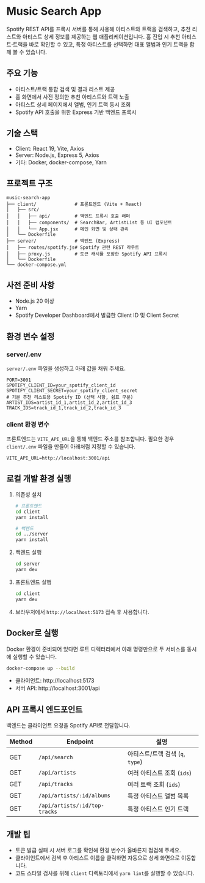 # Music Search App

Spotify REST API를 프록시 서버를 통해 사용해 아티스트와 트랙을 검색하고, 추천 리스트와 아티스트 상세 정보를 제공하는 웹 애플리케이션입니다. 홈 진입 시 추천 아티스트·트랙을 바로 확인할 수 있고, 특정 아티스트를 선택하면 대표 앨범과 인기 트랙을 함께 볼 수 있습니다.

## 주요 기능
- 아티스트/트랙 통합 검색 및 결과 리스트 제공
- 홈 화면에서 사전 정의한 추천 아티스트와 트랙 노출
- 아티스트 상세 페이지에서 앨범, 인기 트랙 동시 조회
- Spotify API 호출을 위한 Express 기반 백엔드 프록시

## 기술 스택
- Client: React 19, Vite, Axios
- Server: Node.js, Express 5, Axios
- 기타: Docker, docker-compose, Yarn

## 프로젝트 구조
```
music-search-app
├── client/              # 프론트엔드 (Vite + React)
│   ├── src/
│   │   ├── api/         # 백엔드 프록시 호출 래퍼
│   │   ├── components/  # SearchBar, ArtistList 등 UI 컴포넌트
│   │   └── App.jsx      # 메인 화면 및 상태 관리
│   └── Dockerfile
├── server/              # 백엔드 (Express)
│   ├── routes/spotify.js# Spotify 관련 REST 라우트
│   ├── proxy.js         # 토큰 캐시를 포함한 Spotify API 프록시
│   └── Dockerfile
└── docker-compose.yml
```

## 사전 준비 사항
- Node.js 20 이상
- Yarn
- Spotify Developer Dashboard에서 발급한 Client ID 및 Client Secret

## 환경 변수 설정
### server/.env
`server/.env` 파일을 생성하고 아래 값을 채워 주세요.

```env
PORT=3001
SPOTIFY_CLIENT_ID=your_spotify_client_id
SPOTIFY_CLIENT_SECRET=your_spotify_client_secret
# 기본 추천 리스트용 Spotify ID (선택 사항, 쉼표 구분)
ARTIST_IDS=artist_id_1,artist_id_2,artist_id_3
TRACK_IDS=track_id_1,track_id_2,track_id_3
```

### client 환경 변수
프론트엔드는 `VITE_API_URL`을 통해 백엔드 주소를 참조합니다. 필요한 경우 `client/.env` 파일을 만들어 아래처럼 지정할 수 있습니다.

```env
VITE_API_URL=http://localhost:3001/api
```

## 로컬 개발 환경 실행
1. 의존성 설치
   ```bash
   # 프론트엔드
   cd client
   yarn install

   # 백엔드
   cd ../server
   yarn install
   ```
2. 백엔드 실행
   ```bash
   cd server
   yarn dev
   ```
3. 프론트엔드 실행
   ```bash
   cd client
   yarn dev
   ```
4. 브라우저에서 `http://localhost:5173` 접속 후 사용합니다.

## Docker로 실행
Docker 환경이 준비되어 있다면 루트 디렉터리에서 아래 명령만으로 두 서비스를 동시에 실행할 수 있습니다.

```bash
docker-compose up --build
```

- 클라이언트: http://localhost:5173
- 서버 API: http://localhost:3001/api

## API 프록시 엔드포인트
백엔드는 클라이언트 요청을 Spotify API로 전달합니다.

| Method | Endpoint                     | 설명                              |
| ------ | --------------------------- | --------------------------------- |
| GET    | `/api/search`               | 아티스트/트랙 검색 (`q`, `type`) |
| GET    | `/api/artists`              | 여러 아티스트 조회 (`ids`)       |
| GET    | `/api/tracks`               | 여러 트랙 조회 (`ids`)           |
| GET    | `/api/artists/:id/albums`   | 특정 아티스트 앨범 목록          |
| GET    | `/api/artists/:id/top-tracks` | 특정 아티스트 인기 트랙        |

## 개발 팁
- 토큰 발급 실패 시 서버 로그를 확인해 환경 변수가 올바른지 점검해 주세요.
- 클라이언트에서 검색 후 아티스트 이름을 클릭하면 자동으로 상세 화면으로 이동합니다.
- 코드 스타일 검사를 위해 `client` 디렉토리에서 `yarn lint`를 실행할 수 있습니다.
